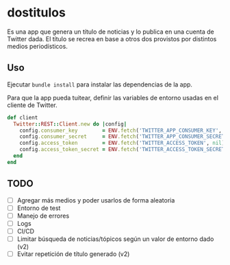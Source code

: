 # dostitulos

Es una app que genera un título de noticias y lo publica en una cuenta de Twitter dada. El título se recrea en base a otros dos provistos por distintos medios periodísticos.

## Uso
Ejecutar `bundle install` para instalar las dependencias de la app.

Para que la app pueda tuitear, definir las variables de entorno usadas en el cliente de Twitter.
```ruby
def client
  Twitter::REST::Client.new do |config|
    config.consumer_key        = ENV.fetch('TWITTER_APP_CONSUMER_KEY', nil)
    config.consumer_secret     = ENV.fetch('TWITTER_APP_CONSUMER_SECRET', nil)
    config.access_token        = ENV.fetch('TWITTER_ACCESS_TOKEN', nil)
    config.access_token_secret = ENV.fetch('TWITTER_ACCESS_TOKEN_SECRET', nil)
  end
end
```

## TODO
- [ ] Agregar más medios y poder usarlos de forma aleatoria
- [ ] Entorno de test
- [ ] Manejo de errores
- [ ] Logs
- [ ] CI/CD
- [ ] Limitar búsqueda de noticias/tópicos según un valor de entorno dado (v2)
- [ ] Evitar repetición de título generado (v2)
